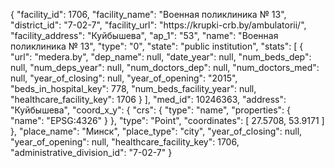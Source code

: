 {
    "facility_id": 1706,
    "facility_name": "Военная поликлиника № 13",
    "district_id": "7-02-7",
    "facility_url": "https:\/\/krupki-crb.by\/ambulatorii\/",
    "facility_address": "Куйбышева",
    "ap_1": "53",
    "name": "Военная поликлиника № 13",
    "type": "0",
    "state": "public institution",
    "stats": [
        {
            "url": "medera.by",
            "dep_name": null,
            "date_year": null,
            "num_beds_dep": null,
            "num_deps_year": null,
            "num_doctors_dep": null,
            "num_doctors_med": null,
            "year_of_closing": null,
            "year_of_opening": "2015",
            "beds_in_hospital_key": 778,
            "num_beds_facility_year": null,
            "healthcare_facility_key": 1706
        }
    ],
    "med_id": 10246363,
    "address": "Куйбышева",
    "coord_x_y": {
        "crs": {
            "type": "name",
            "properties": {
                "name": "EPSG:4326"
            }
        },
        "type": "Point",
        "coordinates": [
            27.5708,
            53.9171
        ]
    },
    "place_name": "Минск",
    "place_type": "city",
    "year_of_closing": null,
    "year_of_opening": null,
    "healthcare_facility_key": 1706,
    "administrative_division_id": "7-02-7"
}